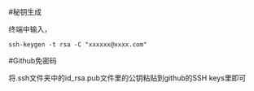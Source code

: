 #秘钥生成

终端中输入，
```language
ssh-keygen -t rsa -C "xxxxxx@xxxx.com"
```

#Github免密码

将.ssh文件夹中的id_rsa.pub文件里的公钥粘贴到github的SSH keys里即可
